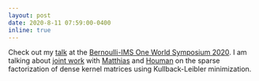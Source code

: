 ```yaml
---
layout: post
date: 2020-8-11 07:59:00-0400
inline: true
---
```


Check out my [talk](https://www.youtube.com/watch?v=yaY6o8NUwm8&list=PLLip9bPe5e6WBNwhZQkeUd2PLc01xktXp&index=16) at the [Bernoulli-IMS One World Symposium 2020](https://www.worldsymposium2020.org/). I am talking about [joint work](https://arxiv.org/abs/2004.14455) with [Matthias](https://sites.google.com/view/katzfuss/) and [Houman](http://users.cms.caltech.edu/~owhadi/) on the sparse factorization of dense kernel matrices using Kullback-Leibler minimization.